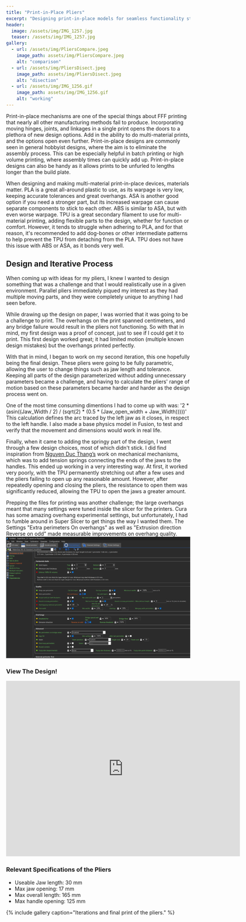 ```yaml
---
title: "Print-in-Place Pliers"
excerpt: "Designing print-in-place models for seamless functionality straight from the printer bed."
header:
  image: /assets/img/IMG_1257.jpg
  teaser: /assets/img/IMG_1257.jpg
gallery:
  - url: /assets/img/PliersCompare.jpeg
    image_path: assets/img/PliersCompare.jpeg
    alt: "comparison"
  - url: /assets/img/PliersDisect.jpeg
    image_path: assets/img/PliersDisect.jpeg
    alt: "disection"
  - url: /assets/img/IMG_1256.gif
    image_path: assets/img/IMG_1256.gif
    alt: "working"
---
```

Print-in-place mechanisms are one of the special things about FFF printing that nearly all other manufacturing methods fail to produce. Incorporating moving hinges, joints, and linkages in a single print opens the doors to a plethora of new design options. Add in the ability to do multi-material prints, and the options open even further. Print-in-place designs are commonly seen in general hobbyist designs, where the aim is to eliminate the assembly process. This can be especially helpful in batch printing or high volume printing, where assembly times can quickly add up. Print-in-place designs can also be handy as it allows prints to be unfurled to lengths longer than the build plate.

When designing and making multi-material print-in-place devices, materials matter. PLA is a great all-around plastic to use, as its warpage is very low, keeping accurate tolerances and great overhangs. ASA is another good option if you need a stronger part, but its increased warpage can cause separate components to stick to each other. ABS is similar to ASA, but with even worse warpage. TPU is a great secondary filament to use for multi-material printing, adding flexible parts to the design, whether for function or comfort. However, it tends to struggle when adhering to PLA, and for that reason, it's recommended to add dog-bones or other intermediate patterns to help prevent the TPU from detaching from the PLA. TPU does not have this issue with ABS or ASA, as it bonds very well.

## Design and Iterative Process

When coming up with ideas for my pliers, I knew I wanted to design something that was a challenge and that I would realistically use in a given environment. Parallel pliers immediately piqued my interest as they had multiple moving parts, and they were completely unique to anything I had seen before.

While drawing up the design on paper, I was worried that it was going to be a challenge to print. The overhangs on the print spanned centimeters, and any bridge failure would result in the pliers not functioning. So with that in mind, my first design was a proof of concept, just to see if I could get it to print. This first design worked great; it had limited motion (multiple known design mistakes) but the overhangs printed perfectly.

With that in mind, I began to work on my second iteration, this one hopefully being the final design. These pliers were going to be fully parametric, allowing the user to change things such as jaw length and tolerance. Keeping all parts of the design parameterized without adding unnecessary parameters became a challenge, and having to calculate the pliers' range of motion based on these parameters became harder and harder as the design process went on. 

One of the most time consuming dimentions I had to come up with was: '2 * (asin((Jaw_Width / 2) / (sqrt(2) * (0.5 * (Jaw_open_width + Jaw_Width)))))' This calculation defines the arc traced by the left jaw as it closes, in respect to the left handle. I also made a base physics model in Fusion, to test and verify that the movement and dimensions would work in real life.

Finally, when it came to adding the springy part of the design, I went through a few design choices, most of which didn't stick. I did find inspiration from [Nguyen Duc Thang’s](https://www.youtube.com/user/thang010146/about) work on mechanical mechanisms, which was to add tension springs connecting the ends of the jaws to the handles. This ended up working in a very interesting way. At first, it worked very poorly, with the TPU permanently stretching out after a few uses and the pliers failing to open up any reasonable amount. However, after repeatedly opening and closing the pliers, the resistance to open them was significantly reduced, allowing the TPU to open the jaws a greater amount.

Prepping the files for printing was another challenge; the large overhangs meant that many settings were tuned inside the slicer for the printers. Cura has some amazing overhang experimental settings, but unfortunately, I had to fumble around in Super Slicer to get things the way I wanted them.
The Settings "Extra perimeters On overhangs" as well as "Extrusion direction Reverse on odd" made measurable improvements on overhang quality.
<img src="https://github.com/1Mattchu/MatthewDeLuna.github.io/blob/main/assets/img/SlicerSettings.png?raw=true" alt="slicer settings" width="600">


### View The Design!
<iframe src="https://vanderbilt643.autodesk360.com/shares/public/SH512d4QTec90decfa6efbce02b5a7c83498?mode=embed" width="640" height="480" allowfullscreen="true" webkitallowfullscreen="true" mozallowfullscreen="true"  frameborder="0"></iframe>

### Relevant Specifications of the Pliers

- Useable Jaw length: 30 mm
- Max jaw opening: 17 mm
- Max overall length: 165 mm
- Max handle opening: 125 mm


{% include gallery caption="Iterations and final print of the pliers." %}
